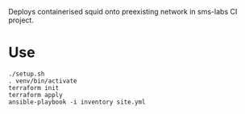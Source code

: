 Deploys containerised squid onto preexisting network in sms-labs CI project.

# Use

```shell
./setup.sh
. venv/bin/activate
terraform init
terraform apply
ansible-playbook -i inventory site.yml
```
